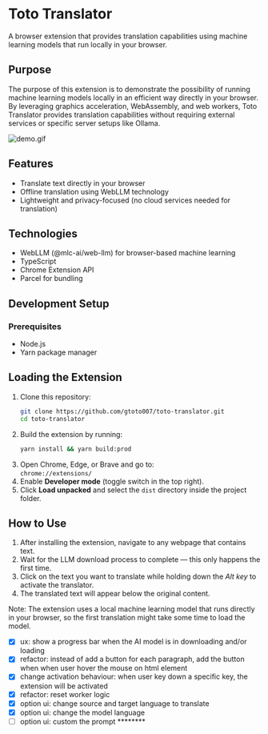 # Toto Translator

A browser extension that provides translation capabilities using machine learning models that run locally in your browser.

## Purpose
The purpose of this extension is to demonstrate the possibility of running machine learning models locally in an efficient way directly in your browser.
By leveraging graphics acceleration, WebAssembly, and web workers, Toto Translator provides translation capabilities without requiring external services or specific server setups like Ollama.

![demo.gif](demo.gif)

## Features

- Translate text directly in your browser
- Offline translation using WebLLM technology
- Lightweight and privacy-focused (no cloud services needed for translation)

## Technologies

- WebLLM (@mlc-ai/web-llm) for browser-based machine learning
- TypeScript
- Chrome Extension API
- Parcel for bundling

## Development Setup

### Prerequisites

- Node.js
- Yarn package manager

## Loading the Extension
1. Clone this repository:
   ```bash
   git clone https://github.com/gtoto007/toto-translator.git
   cd toto-translator
   ```
2. Build the extension by running:
   ```bash
   yarn install && yarn build:prod
   ```
3. Open Chrome, Edge, or Brave and go to:  
   `chrome://extensions/`
4. Enable **Developer mode** (toggle switch in the top right).
5. Click **Load unpacked** and select the `dist` directory inside the project folder.


## How to Use
1.	After installing the extension, navigate to any webpage that contains text.
2.	Wait for the LLM download process to complete — this only happens the first time.
3.	Click on the text you want to translate while holding down the *Alt key* to activate the translator.
4.	The translated text will appear below the original content.


Note: The extension uses a local machine learning model that runs directly in your browser, so the first translation might take some time to load the model.

- [X] ux: show a progress bar when the AI model is in downloading and/or loading
- [X] refactor: instead of add a button for each paragraph, add the button when when user hover the mouse on html element
- [X] change activation behaviour: when user key down a specific key, the extension will be activated
- [X] refactor: reset worker logic
- [X] option ui: change source and target language to translate
- [X] option ui: change the model language
- [ ] option ui: custom the prompt ********
